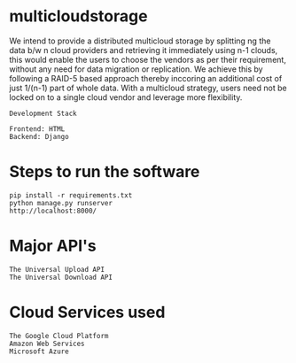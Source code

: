 # multicloudstorage
We intend to provide a distributed multicloud storage by splitting ng the data b/w n cloud providers and retrieving it immediately using n-1 clouds, this would enable the users to choose the vendors as per their requirement, without any need for data migration or replication.
We achieve this by following a RAID-5 based approach thereby inccoring an additional cost of just 1/(n-1) part of whole data.
With a multicloud strategy, users need not be locked on to a single cloud vendor and leverage more flexibility.



```
Development Stack

Frontend: HTML
Backend: Django
```

# Steps to run the software

```
pip install -r requirements.txt
python manage.py runserver
http://localhost:8000/
```
# Major API's
```
The Universal Upload API
The Universal Download API
```

# Cloud Services used
```
The Google Cloud Platform
Amazon Web Services
Microsoft Azure
```

